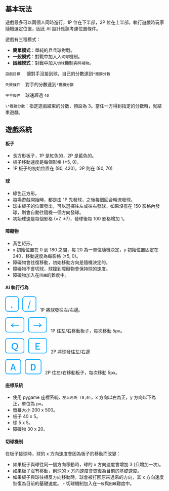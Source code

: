 ## 基本玩法

遊戲最多可以兩個人同時進行，1P 位在下半部，2P 位在上半部，執行遊戲時玩家隨機選定位置，因此 AI 設計應該考慮位置條件。

遊戲有三種模式：

- **簡單模式**：單純的乒乓球對戰。
- **一般模式**：對戰中加入入`切球`機制。
- **困難模式**：對戰中加入`切球`機制與`障礙物`。

`遊戲目標` &nbsp;&nbsp;&nbsp; 讓對手沒接到球，自己的分數達到`*獲勝分數`

`失敗條件`&nbsp;&nbsp;&nbsp; 對手的分數達到`*獲勝分數`

`平手條件`&nbsp;&nbsp;&nbsp; 球速超過 `40`

`\*獲勝分數`：指定遊戲結束的分數，預設為 3。當任一方得到指定的分數時，就結束遊戲。

## 遊戲系統

#### 板子

- 長方形板子，1P 是紅色的，2P 是藍色的。
- 板子移動速度是每個影格 (±5, 0)。
- 1P 板子的初始位置在 (80, 420)，2P 則在 (80, 70)

#### 球

- 綠色正方形。
- 每場遊戲開始時，都是由 1P 先發球，之後每個回合輪流發球。
- 球由板子的位置發出，可以選擇往左或往右發球。如果沒有在 150 影格內發球，則會自動往隨機一個方向發球。
- 初始球速是每個影格 (±7, ±7)，發球後每 100 影格增加 1。

#### 障礙物

- 黃色矩形。
- x 初始位置在 0 到 180 之間，每 20 為一單位隨機決定，y 初始位置固定在 240，移動速度為每影格 (±5, 0)。
- 障礙物會往復移動，初始移動方向是隨機決定的。
- 障礙物不會切球，球撞到障礙物會保持球的速度。
- 障礙物加入在`困難`的難度中。

#### AI 執行行為

![dot-key](../icons/dot.svg)&nbsp;&nbsp;&nbsp;![dash-key](../icons/slash.svg)&nbsp;&nbsp;&nbsp;1P 將球發往左/右邊。

![left-key](../icons/left.svg)&nbsp;&nbsp;&nbsp;![right-key](../icons/right.svg)&nbsp;&nbsp;&nbsp;1P 往左/右移動板子，每次移動 5px。

![q-key](../icons/q.svg)&nbsp;&nbsp;&nbsp;![e-key](../icons/e.svg)&nbsp;&nbsp;&nbsp;2P 將球發往左/右邊

![A-key](../icons/a.svg)&nbsp;&nbsp;&nbsp;![D-key](../icons/d.svg)&nbsp;&nbsp;&nbsp;2P 往左/右移動板子，每次移動 5px。

#### 座標系統

- 使用 pygame 座標系統`，左上角為 (0,0)`，x 方向以右為正，y 方向以下為正，單位為 px。
- 螢幕大小 200 x 500。
- 板子 40 x 5。
- 球 5 x 5。
- 障礙物 30 x 20。

#### 切球機制

在板子接球時，球的 x 方向速度會因為板子的移動而改變：

- 如果板子與球往同一個方向移動時，球的 x 方向速度會增加 3 (只增加一次)。
- 如果板子沒有移動，則球的 x 方向速度會恢復為目前的基礎速度。
- 如果板子與球往相反方向移動時，球會被打回原來過來的方向，其 x 方向速度恢復為目前的基礎速度。 - 切球機制加入在`一般`與`困難`難度中。
